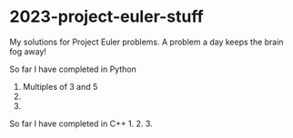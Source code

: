 # 2023-project-euler-stuff
My solutions for Project Euler problems. A problem a day keeps the brain fog away!

So far I have completed in Python
1. Multiples of 3 and 5
2. 
3.


So far I have completed in C++
1.
2.
3.
